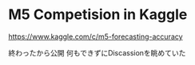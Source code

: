 # M5 Competision in Kaggle
https://www.kaggle.com/c/m5-forecasting-accuracy

終わったから公開
何もできずにDiscassionを眺めていた
